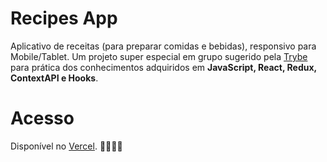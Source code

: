 # Recipes App
Aplicativo de receitas (para preparar comidas e bebidas), responsivo para Mobile/Tablet. Um projeto super especial em grupo sugerido pela [Trybe](https://github.com/tryber/) para prática dos conhecimentos adquiridos em **JavaScript, React, Redux, ContextAPI e Hooks**.

# Acesso
Disponível no [Vercel](https://recipe-app-phi-bice.vercel.app/). 🧑‍🍳🍝🍷
